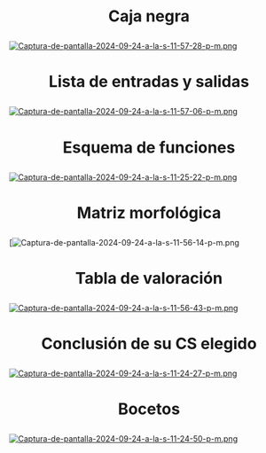 # <p align="center"> Caja negra </p>
[![Captura-de-pantalla-2024-09-24-a-la-s-11-57-28-p-m.png](https://i.postimg.cc/GpBw94wK/Captura-de-pantalla-2024-09-24-a-la-s-11-57-28-p-m.png)](https://postimg.cc/2qfXK85L)
# <p align="center"> Lista de entradas y salidas </p>
[![Captura-de-pantalla-2024-09-24-a-la-s-11-57-06-p-m.png](https://i.postimg.cc/W3B2sMd0/Captura-de-pantalla-2024-09-24-a-la-s-11-57-06-p-m.png)](https://postimg.cc/CB4yNnHK)
# <p align="center"> Esquema de funciones </p>  
[![Captura-de-pantalla-2024-09-24-a-la-s-11-25-22-p-m.png](https://i.postimg.cc/1XbgZcJh/Captura-de-pantalla-2024-09-24-a-la-s-11-25-22-p-m.png)](https://postimg.cc/9wtXd96J)
# <p align="center"> Matriz morfológica </p>
[![Captura-de-pantalla-2024-09-24-a-la-s-11-56-14-p-m.png](file:///C:/Users/Ignacio%20Barbar%C3%A1n/Downloads/Captura%20de%20pantalla%202024-10-08%20223509.png)
# <p align="center"> Tabla de valoración </p>
[![Captura-de-pantalla-2024-09-24-a-la-s-11-56-43-p-m.png](https://i.postimg.cc/mkPbsmZL/Captura-de-pantalla-2024-09-24-a-la-s-11-56-43-p-m.png)](https://postimg.cc/vxdR7L6k)
# <p align="center"> Conclusión de su CS elegido </p>
[![Captura-de-pantalla-2024-09-24-a-la-s-11-24-27-p-m.png](https://i.postimg.cc/1RGbV5pP/Captura-de-pantalla-2024-09-24-a-la-s-11-24-27-p-m.png)](https://postimg.cc/Btvmd3Yw)
# <p align="center"> Bocetos </p>
[![Captura-de-pantalla-2024-09-24-a-la-s-11-24-50-p-m.png](https://i.postimg.cc/26FTyygK/Captura-de-pantalla-2024-09-24-a-la-s-11-24-50-p-m.png)](https://postimg.cc/34N2b88X)


